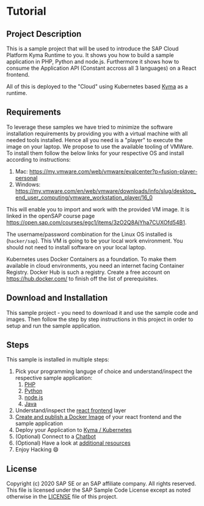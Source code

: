 # Tutorial

## Project Description
This is a sample project that will be used to introduce the SAP Cloud Platform Kyma Runtime to you. It shows you how to build a sample application in PHP, Python and node.js. Furthermore it shows how to consume the Application API (Constant accross all 3 languages) on a React frontend. 

All of this is deployed to the "Cloud" using Kubernetes based [Kyma](https://kyma-project.io/) as a runtime.

## Requirements
To leverage these samples we have tried to minimize the software installation requirements by providing you with a virtual machine with all needed tools installed. Hence all you need is a "player" to execute the image on your laptop. We propose to use the available tooling of VMWare. To install them follow the below links for your respective OS and install according to instructions:

   1. Mac: https://my.vmware.com/web/vmware/evalcenter?p=fusion-player-personal
   2. Windows: https://my.vmware.com/en/web/vmware/downloads/info/slug/desktop_end_user_computing/vmware_workstation_player/16_0
   
This will enable you to import and work with the provided VM image. It is linked in the openSAP course page https://open.sap.com/courses/egc1/items/3zO2Q8AjYha7CUXOfd54B1.

The username/password combination for the Linux OS installed is (`hacker/sap`). This VM is going to be your local work environment. You should not need to install software on your local laptop.

Kubernetes uses Docker Containers as a foundation. To make them available in cloud environments, you need an internet facing Container Registry. Docker Hub is such a registry. Create a free account on https://hub.docker.com/ to finish off the list of prerequisites.



## Download and Installation
This sample project - you need to download it and use the sample code and images. Then follow the step by step instructions in this project in order to setup and run the sample application.

## Steps

This sample is installed in multiple steps:

1. Pick your programming languge of choice and understand/inspect the respective sample application:
    1. [PHP](php/)
    2. [Python](python/)
    3. [node.js](nodejs/)
    4. [Java](java/)
2. Understand/inspect the [react frontend](react/) layer
3. [Create and publish a Docker Image](docker) of your react frontend and the sample application
4. Deploy your Application to [Kyma / Kubernetes](kyma)
5. (Optional) Connect to a [Chatbot](chatbot/) 
6. (Optional) Have a look at [additional resources](additional-resources)
7. Enjoy Hacking :smile:

## License
Copyright (c) 2020 SAP SE or an SAP affiliate company. All rights reserved. 
This file is licensed under the SAP Sample Code License except as noted otherwise in the [LICENSE](LICENSE) file of this project.
 
